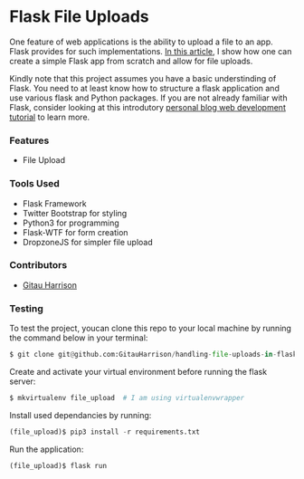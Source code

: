 # Flask File Uploads

One feature of web applications is the ability to upload a file to an app. Flask provides for such implementations. [In this article](https://github.com/GitauHarrison/notes/blob/master/file_upload_in_flask.md), I show how one can create a simple Flask app from scratch and allow for file uploads.

Kindly note that this project assumes you have a basic understinding of Flask. You need to at least know how to structure a flask application and use various flask and Python packages. If you are not already familiar with Flask, consider looking at this introdutory [personal blog web development tutorial](https://github.com/GitauHarrison/notes/blob/master/web_development/personal_blog/personal_blog.md) to learn more.

### Features

* File Upload

### Tools Used

* Flask Framework
* Twitter Bootstrap for styling
* Python3 for programming
* Flask-WTF for form creation
* DropzoneJS for simpler file upload

### Contributors
* [Gitau Harrison](https://github.com/GitauHarrison)

### Testing

To test the project, youcan clone this repo to your local machine by running the command below in your terminal:

```python
$ git clone git@github.com:GitauHarrison/handling-file-uploads-in-flask.git
```

Create and activate your virtual environment before running the flask server:

```python
$ mkvirtualenv file_upload  # I am using virtualenvwrapper 
```

Install used dependancies by running:

```python
(file_upload)$ pip3 install -r requirements.txt
```

Run the application:

```python
(file_upload)$ flask run
```
